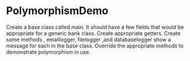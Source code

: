 # PolymorphismDemo


Create a base class called main. It should have a few fields that would be appropriate for a generic bank class.   Create appropriate getters. Create some methods  , emaillogger, filelogger ,and databaselogger show a message for each in the base class. Override the appropriate methods to demonstrate polymorphism in use.
